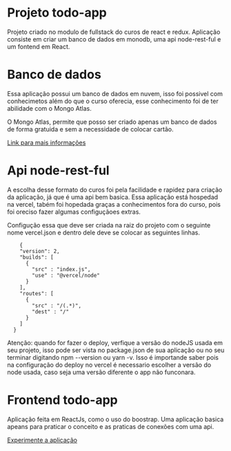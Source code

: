 # Projeto todo-app

Projeto criado no modulo de fullstack do curos de react e redux.
Aplicação consiste em criar um banco de dados em monodb, uma api node-rest-ful e um fontend em React. 

# Banco de dados

Essa aplicação possui um banco de dados em nuvem, isso foi possivel com conhecimetos além do que o curso 
oferecia, esse conhecimento foi de ter abilidade com o Mongo Atlas.

O Mongo Atlas, permite que posso ser criado apenas um banco de dados de forma gratuida e sem a necessidade de
colocar cartão. 

<a href="https://cloud.mongodb.com/">Link para mais informações<a/>

# Api node-rest-ful

A escolha desse formato do curos foi pela facilidade e rapidez para criação da aplicação, já que é uma api bem basica.
Essa aplicação está hospedad na vercel, tabém foi hopedada graças a conhecimentos fora do curso, pois foi oreciso fazer
algumas configuçãoes extras.

Configução essa que deve ser criada na raiz do projeto com o seguinte nome vercel.json e dentro dele deve se colocar as seguintes linhas.

        {
        "version": 2,
        "builds": [
          {
            "src" : "index.js",
            "use" : "@vercel/node"
          }
        ],
        "routes": [
          {
            "src" : "/(.*)",
            "dest" : "/"
          }
        ]
      }
      

Atenção: quando for fazer o deploy, verfique a versão do nodeJS usada em seu projeto, isso pode ser vista no package.json de sua aplicação ou
no seu terminar digitando npm --version ou yarn -v.
Isso é importande saber pois na configuração do deploy no vercel é necessario escolher a versão do node usada, caso seja uma versão diferente 
o app não funconara.

# Frontend todo-app

Aplicação feita em ReactJs, como o uso do boostrap.
Uma aplicação basica apeans para praticar o conceito e as praticas de conexões com uma api.

<a href="https://todo-app-frontend-react.vercel.app/#/todos">Experimente a aplicação</a>
